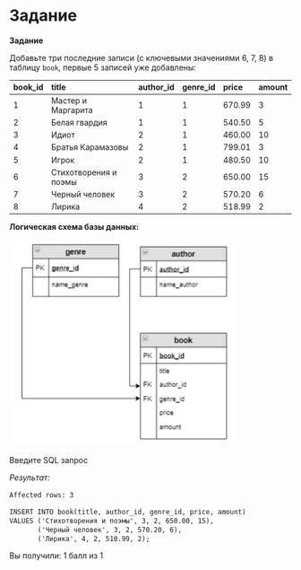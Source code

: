# Задание

**Задание**

Добавьте три последние записи (с ключевыми значениями 6, 7, 8) в таблицу `book`, первые 5 записей уже добавлены:

| **book_id** | **title**             | **author_id** | **genre_id** | **price**    | **amount** |
|:------------|:----------------------|:--------------|:-------------|:-------------|:-----------|
| 1           | Мастер и Маргарита    | 1             | 1            | 670.99       | 3          |
| 2           | Белая гвардия         | 1             | 1            | 540.50       | 5          |
| 3           | Идиот                 | 2             | 1            | 460.00       | 10         |
| 4           | Братья Карамазовы     | 2             | 1            | 799.01       | 3          |
| 5           | Игрок                 | 2             | 1            | 480.50       | 10         |
| 6           | Стихотворения и поэмы | 3             | 2            | 650.00       | 15         |
| 7           | Черный человек        | 3             | 2            | 570.20       | 6          |
| 8           | Лирика                | 4             | 2            | 518.99       | 2          |

**Логическая схема базы данных:**

<p float="left">
<img src="cx1.jpg" width="400" />
</p>

Введите SQL запрос

*Результат:*

```mysql
Affected rows: 3
```

```mysql
INSERT INTO book(title, author_id, genre_id, price, amount)
VALUES ('Стихотворения и поэмы', 3, 2, 650.00, 15),
       ('Черный человек', 3, 2, 570.20, 6),
       ('Лирика', 4, 2, 518.99, 2);
```

Вы получили: 1 балл из 1
